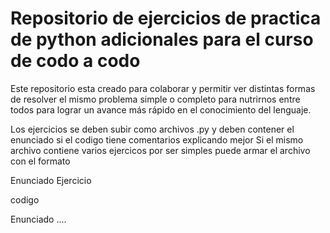 # Repositorio de ejercicios de practica de python adicionales para el curso de codo a codo
Este repositorio esta creado para colaborar y permitir ver distintas formas de resolver el mismo problema simple o completo para nutrirnos entre todos para lograr un avance más rápido en el conocimiento del lenguaje.

Los ejercicios se deben subir como archivos .py y deben contener el enunciado si el codigo tiene comentarios explicando mejor
Si el mismo archivo contiene varios ejercicos por ser simples puede armar el archivo con el formato

Enunciado Ejercicio

codigo

Enunciado .... 
